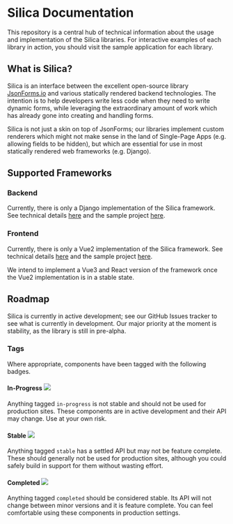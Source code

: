 # Silica Documentation

This repository is a central hub of technical information about the usage and implementation of the Silica libraries.
For interactive examples of each library in action, you should visit the sample application for each library.


## What is Silica?

Silica is an interface between the excellent open-source library [JsonForms.io](https://jsonforms.io) and various statically
rendered backend technologies. The intention is to help developers write less code when they need to write dynamic forms,
while leveraging the extraordinary amount of work which has already gone into creating and handling forms.

Silica is not just a skin on top of JsonForms; our libraries implement custom renderers which might not make sense in
the land of Single-Page Apps (e.g. allowing fields to be hidden), but which are essential for use in most statically
rendered web frameworks (e.g. Django).

## Supported Frameworks

### Backend
Currently, there is only a Django implementation of the Silica framework. See technical details [here](/django/readme.md) and the sample project [here](/django/sample-app).

### Frontend
Currently, there is only a Vue2 implementation of the Silica framework. See technical details [here](/vue2/readme.md) and the sample project [here](/vue2/sample-app).

We intend to implement a Vue3 and React version of the framework once the Vue2 implementation is in a stable state.

## Roadmap
Silica is currently in active development; see our GitHub Issues tracker to see what is currently in development.
Our major priority at the moment is stability, as the library is still in pre-alpha.

### Tags
Where appropriate, components have been tagged with the following badges.

#### In-Progress <img src="https://img.shields.io/static/v1?label=status&message=in-progress&color=red"/>
Anything tagged `in-progress` is not stable and should not be used for production sites. These components are in
active development and their API may change. Use at your own risk.


#### Stable <img src="https://img.shields.io/static/v1?label=status&message=stable&color=yellow"/>
Anything tagged `stable` has a settled API but may not be feature complete. These should generally not be used
for production sites, although you could safely build in support for them without wasting effort.

#### Completed <img src="https://img.shields.io/static/v1?label=status&message=completed&color=green"/>
Anything tagged `completed` should be considered stable. Its API will not change between minor versions and it is 
feature complete. You can feel comfortable using these components in production settings.
